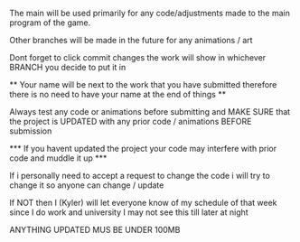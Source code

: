 The main will be used primarily for any code/adjustments made to the main program of the game.

Other branches will be made in the future for any animations / art

Dont forget to click commit changes the work will show in whichever BRANCH you decide to put it in

** Your name will be next to the work that you have submitted therefore there is no need to have your name at the end of things **

Always test any code or animations before submitting and MAKE SURE that the project is UPDATED with any prior code / animations BEFORE submission

*** If you havent updated the project your code may interfere with prior code and muddle it up ***

If i personally need to accept a request to change the code i will try to change it so anyone can change / update

If NOT then I (Kyler) will let everyone know of my schedule of that week since I do work and university I may not see this till later at night

ANYTHING UPDATED MUS BE UNDER 100MB
